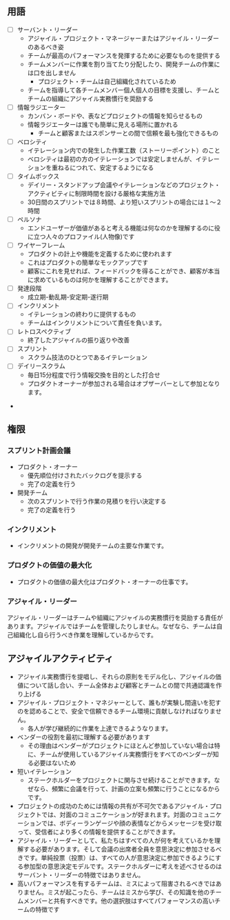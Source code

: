 ## 用語
- [ ] サーバント・リーダー
  - アジャイル・プロジェクト・マネージャーまたはアジャイル・リーダーのあるべき姿
  - チームが最高のパフォーマンスを発揮するために必要なものを提供する
  - チームメンバーに作業を割り当てたり分配したり、開発チームの作業には口を出しません
    - プロジェクト・チームは自己組織化されているため
  - チームを指導して各チームメンバー個人個人の目標を支援し、チームとチームの組織にアジャイル実務慣行を奨励する
- [ ] 情報ラジエーター
  - カンバン・ボードや、表などプロジェクトの情報を知らせるもの
  - 情報ラジエーターは誰でも簡単に見える場所に置かれる
    - チームと顧客またはスポンサーとの間で信頼を最も強化できるもの
- [ ] ベロシティ
  - イテレーション内での発生した作業工数（ストーリーポイント）のこと
  - ベロシティは最初の方のイテレーションでは安定しませんが、イテレーションを重ねるにつれて、安定するようになる
- [ ] タイムボックス
  - デイリー・スタンドアップ会議やイテレーションなどのプロジェクト・アクティビティに制限時間を設ける厳格な実施方法
  - 30日間のスプリントでは８時間、より短いスプリントの場合には１～２時間
- [ ] ペルソナ
  - エンドユーザーが価値があると考える機能は何なのかを理解するのに役に立つ人々のプロファイル(人物像)です
- [ ] ワイヤーフレーム
  - プロダクトの計上や機能を定義するために使われます
  - これはプロダクトの簡単なモックアップです
  - 顧客にこれを見せれば、フィードバックを得ることができ、顧客が本当に求めているものは何かを理解することができます。
- [ ] 発達段階
  - 成立期-動乱期-安定期-遂行期
- [ ] インクリメント
  - イテレーションの終わりに提供するもの
  - チームはインクリメントについて責任を負います。
- [ ] レトロスペクティブ
  - 終了したアジャイルの振り返りや改善
- [ ] スプリント
  - スクラム技法のひとつであるイテレーション
- [ ] デイリースクラム
  - 毎日15分程度で行う情報交換を目的とした打合せ
  - プロダクトオーナーが参加される場合はオブザーバーとして参加となります。
- 

## 権限
### スプリント計画会議
- プロダクト・オーナー
  - 優先順位付けされたバックログを提示する
  - 完了の定義を行う
- 開発チーム
  - 次のスプリントで行う作業の見積りを行い決定する
  - 完了の定義を行う
### インクリメント
- インクリメントの開発が開発チームの主要な作業です。
### プロダクトの価値の最大化
- プロダクトの価値の最大化はプロダクト・オーナーの仕事です。
### アジャイル・リーダー
アジャイル・リーダーはチームや組織にアジャイルの実務慣行を奨励する責任があります。アジャイルではチームを管理したりしません。なぜなら、チームは自己組織化し自ら行うべき作業を理解しているからです。

## アジャイルアクティビティ
- アジャイル実務慣行を提唱し、それらの原則をモデル化し、アジャイルの価値について話し合い、チーム全体および顧客とチームとの間で共通認識を作り上げる
- アジャイル・プロジェクト・マネジャーとして、誰もが実験し間違いを犯すのを認めることで、安全で信頼できるチーム環境に貢献しなければなりません。
  - 各人が学び継続的に作業を上達できるようなります。
- ベンダーの役割を最初に理解する必要があります
  - その理由はベンダーがプロジェクトにほとんど参加していない場合は特に、チームが使用しているアジャイル実務慣行をすべてのベンダーが知る必要はないため
- 短いイテレーション
  - ステークホルダーをプロジェクトに関与させ続けることができます。なぜなら、頻繁に会議を行って、計画の立案も頻繁に行うことになるからです。
- プロジェクトの成功のためには情報の共有が不可欠であるアジャイル・プロジェクトでは、対面のコミュニケーションが好まれます。対面のコミュニケーションでは、ボディーランゲージや顔の表情などからメッセージを受け取って、受信者により多くの情報を提供することができます。
- アジャイル・リーダーとして、私たちはすべての人が何を考えているかを理解する必要があります。そして会議の出席者全員を意思決定に参加させるべきです。単純投票（投票）は、すべての人が意思決定に参加できるようにする参加型の意思決定モデルです。ステークホルダーに考えを述べさせるのはサーバント・リーダーの特徴ではありません。
- 高いパフォーマンスを有するチームは、ミスによって阻害されるべきではありません。ミスが起こったら、チームはミスから学び、その知識を他のチームメンバーと共有すべきです。他の選択肢はすべてパフォーマンスの高いチームの特徴です